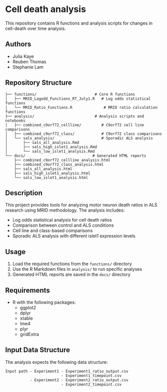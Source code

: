 # Cell death analysis

This repository contains R functions and analysis scripts for changes in cell-death over time analysis.

## Authors
- Julia Kaye
- Reuben Thomas
- Stephanie Lam

## Repository Structure

```
├── functions/                          # Core R functions
│   ├── MRID_Logodd_Functions_RT_July1.R   # Log odds statistical functions
│   └── MRID_Ratio_Functions.R              # MRID ratio calculation functions
├── analysis/                           # Analysis scripts and notebooks
│   ├── combined_c9orf72_cellline/         # C9orf72 cell line comparisons
│   ├── combined_c9orf72_class/            # C9orf72 class comparisons
│   └── sals_analysis/                     # Sporadic ALS analysis
│       ├── sals_all_analysis.Rmd
│       ├── sals_high_islet1_analysis.Rmd
│       └── sals_low_islet1_analysis.Rmd
└── docs/                              # Generated HTML reports
    ├── combined_c9orf72_cellline_analysis.html
    ├── combined_c9orf72_class_analysis.html
    ├── sals_all_analysis.html
    ├── sals_high_islet1_analysis.html
    └── sals_low_islet1_analysis.html
```

## Description

This project provides tools for analyzing motor neuron death ratios in ALS research using MRID methodology. The analysis includes:

- Log odds statistical analysis for cell death ratios
- Comparison between control and ALS conditions
- Cell line and class-based comparisons
- Sporadic ALS analysis with different islet1 expression levels

## Usage

1. Load the required functions from the `functions/` directory
2. Use the R Markdown files in `analysis/` to run specific analyses
3. Generated HTML reports are saved in the `docs/` directory

## Requirements

- R with the following packages:
  - ggplot2
  - dplyr
  - xtable
  - lme4
  - plyr
  - gridExtra

## Input Data Structure

The analysis expects the following data structure:
```
Input path - Experiment1 - Experiment1_ratio_output.csv
                         - Experiment1_timepoint.csv
           - Experiment2 - Experiment2_ratio_output.csv
                         - Experiment2_timepoint.csv
```
